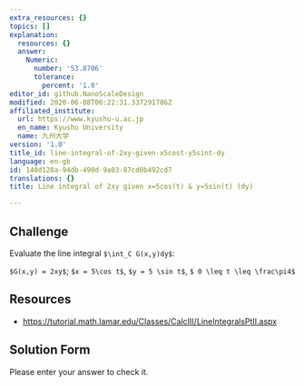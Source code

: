 ```yaml
---
extra_resources: {}
topics: []
explanation:
  resources: {}
  answer:
    Numeric:
      number: '53.8706'
      tolerance:
        percent: '1.0'
editor_id: github.NanoScaleDesign
modified: 2020-06-08T06:22:31.337291786Z
affiliated_institute:
  url: https://www.kyushu-u.ac.jp
  en_name: Kyushu University
  name: 九州大学
version: '1.0'
title_id: line-integral-of-2xy-given-x5cost-y5sint-dy
language: en-gb
id: 140d128a-94db-490d-9a03-87cd0b492cd7
translations: {}
title: Line integral of 2xy given x=5cos(t) & y=5sin(t) (dy)

---
```


## Challenge

Evaluate the line integral `$\int_C G(x,y)dy$`:

`$G(x,y) = 2xy$`; `$x = 5\cos t$`, `$y = 5 \sin t$`, `$ 0 \leq t \leq \frac\pi4$`

## Resources
- https://tutorial.math.lamar.edu/Classes/CalcIII/LineIntegralsPtII.aspx

## Solution Form
Please enter your answer to check it.